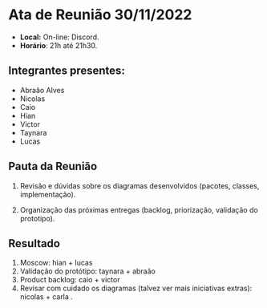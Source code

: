 # Ata de Reunião 30/11/2022

- **Local:** On-line: Discord.
- **Horário**: 21h até 21h30.

## Integrantes presentes:
- Abraão Alves
- Nicolas 
- Caio
- Hian
- Victor
- Taynara
- Lucas

## Pauta da Reunião


1. Revisão e dúvidas sobre os diagramas desenvolvidos (pacotes, classes, implementação).

2. Organização das próximas entregas (backlog, priorização, validação do prototipo).

## Resultado

1. Moscow: hian + lucas
2. Validação do protótipo: taynara + abraão 
3. Product backlog: caio + victor
4. Revisar com cuidado os diagramas (talvez ver mais iniciativas extras): nicolas + carla .